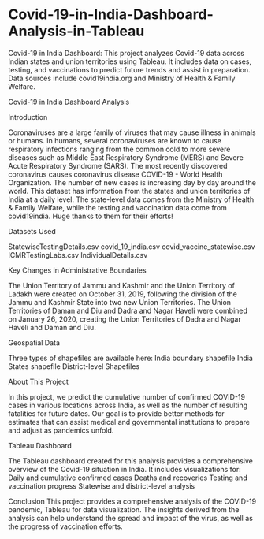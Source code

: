 # Covid-19-in-India-Dashboard-Analysis-in-Tableau
Covid-19 in India Dashboard: This project analyzes Covid-19 data across Indian states and union territories using Tableau. It includes data on cases, testing, and vaccinations to predict future trends and assist in preparation. Data sources include covid19india.org and Ministry of Health &amp; Family Welfare.

Covid-19 in India Dashboard Analysis

Introduction

Coronaviruses are a large family of viruses that may cause illness in animals or humans. In humans, several coronaviruses are known to cause respiratory infections ranging from the common cold to more severe diseases such as Middle East Respiratory Syndrome (MERS) and Severe Acute Respiratory Syndrome (SARS). The most recently discovered coronavirus causes coronavirus disease COVID-19 - World Health Organization.
The number of new cases is increasing day by day around the world. This dataset has information from the states and union territories of India at a daily level. The state-level data comes from the Ministry of Health & Family Welfare, while the testing and vaccination data come from covid19india. Huge thanks to them for their efforts!

Datasets Used

StatewiseTestingDetails.csv
covid_19_india.csv
covid_vaccine_statewise.csv
ICMRTestingLabs.csv
IndividualDetails.csv

Key Changes in Administrative Boundaries

The Union Territory of Jammu and Kashmir and the Union Territory of Ladakh were created on October 31, 2019, following the division of the Jammu and Kashmir State into two new Union Territories.
The Union Territories of Daman and Diu and Dadra and Nagar Haveli were combined on January 26, 2020, creating the Union Territories of Dadra and Nagar Haveli and Daman and Diu.

Geospatial Data

Three types of shapefiles are available here:
India boundary shapefile
India States shapefile
District-level Shapefiles

About This Project

In this project, we predict the cumulative number of confirmed COVID-19 cases in various locations across India, as well as the number of resulting fatalities for future dates. Our goal is to provide better methods for estimates that can assist medical and governmental institutions to prepare and adjust as pandemics unfold.

Tableau Dashboard

The Tableau dashboard created for this analysis provides a comprehensive overview of the Covid-19 situation in India. It includes visualizations for:
Daily and cumulative confirmed cases
Deaths and recoveries
Testing and vaccination progress
Statewise and district-level analysis

Conclusion 
This project provides a comprehensive analysis of the COVID-19 pandemic, Tableau for data visualization. The insights derived from the analysis can help understand the spread and impact of the virus, as well as the progress of vaccination efforts.

